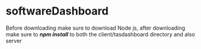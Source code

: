 # softwareDashboard

Before downloading make sure to download Node js, after downloading make sure to ***npm install*** to both the client/tasdashboard directory and also server
